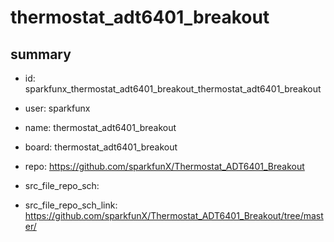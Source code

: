 # thermostat_adt6401_breakout
 
## summary 
* id: sparkfunx_thermostat_adt6401_breakout_thermostat_adt6401_breakout
* user: sparkfunx
* name: thermostat_adt6401_breakout
* board: thermostat_adt6401_breakout
* repo: https://github.com/sparkfunX/Thermostat_ADT6401_Breakout



* src_file_repo_sch: 
* src_file_repo_sch_link: https://github.com/sparkfunX/Thermostat_ADT6401_Breakout/tree/master/







